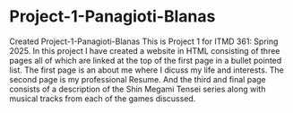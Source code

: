 # Project-1-Panagioti-Blanas
Created Project-1-Panagioti-Blanas
This is Project 1 for ITMD 361: Spring 2025.
In this project I have created a website in HTML consisting of three pages all of which are linked at the top of the first page in a bullet pointed list.
The first page is an about me where I dicuss my life and interests.
The second page is my professional Resume.
And the third and final page consists of a description of the Shin Megami Tensei series along with musical tracks from each of the games discussed.
